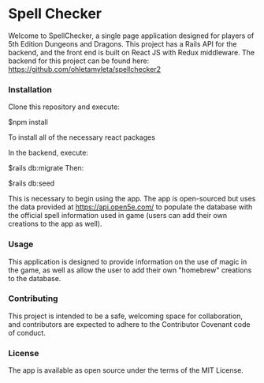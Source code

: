 # Spell Checker
Welcome to SpellChecker, a single page application designed for players of 5th Edition Dungeons and Dragons. This project has a Rails API for the backend, and the front end is built on React JS with Redux middleware. The backend for this project can be found here: https://github.com/ohletamyleta/spellchecker2

### Installation
Clone this repository and execute:

$npm install

To install all of the necessary react packages

In the backend, execute:

$rails db:migrate 
Then:

$rails db:seed 

This is necessary to begin using the app. The app is open-sourced but uses the data provided at https://api.open5e.com/ to populate the database with the official spell information used in game (users can add their own creations to the app as well).

### Usage
This application is designed to provide information on the use of magic in the game, as well as allow the user to add their own "homebrew" creations to the database.

### Contributing
This project is intended to be a safe, welcoming space for collaboration, and contributors are expected to adhere to the Contributor Covenant code of conduct.

### License
The app is available as open source under the terms of the MIT License.
